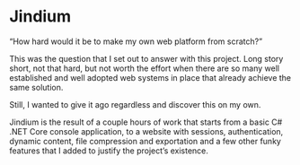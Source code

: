 # Jindium
“How hard would it be to make my own web platform from scratch?”

This was the question that I set out to answer with this project. Long story short, not that hard, but not worth the effort when there are so many well established and well adopted web systems in place that already achieve the same solution.

Still, I wanted to give it ago regardless and discover this on my own.

Jindium is the result of a couple hours of work that starts from a basic C# .NET Core console application, to a website with sessions, authentication, dynamic content, file compression and exportation and a few other funky features that I added to justify the project’s existence.
